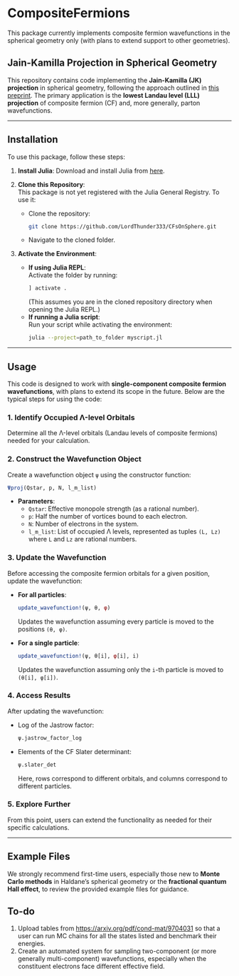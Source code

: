# CompositeFermions
This package currently implements composite fermion wavefunctions in the spherical geometry only (with plans to extend support to other geometries).
## Jain-Kamilla Projection in Spherical Geometry

This repository contains code implementing the **Jain-Kamilla (JK) projection** in spherical geometry, following the approach outlined in [this preprint](https://arxiv.org/abs/2412.09670). The primary application is the **lowest Landau level (LLL) projection** of composite fermion (CF) and, more generally, parton wavefunctions.

---

## Installation

To use this package, follow these steps:

1. **Install Julia**: Download and install Julia from [here](https://julialang.org/downloads/).

2. **Clone this Repository**:  
   This package is not yet registered with the Julia General Registry. To use it:
   - Clone the repository:
     ```bash
     git clone https://github.com/LordThunder333/CFsOnSphere.git
     ```
   - Navigate to the cloned folder.

3. **Activate the Environment**:
   - **If using Julia REPL**:  
     Activate the folder by running:
     ```julia
     ] activate .
     ```
     (This assumes you are in the cloned repository directory when opening the Julia REPL.)
   - **If running a Julia script**:  
     Run your script while activating the environment:
     ```bash
     julia --project=path_to_folder myscript.jl
     ```

---

## Usage

This code is designed to work with **single-component composite fermion wavefunctions**, with plans to extend its scope in the future. Below are the typical steps for using the code:

### 1. Identify Occupied Λ-level Orbitals
Determine all the Λ-level orbitals (Landau levels of composite fermions) needed for your calculation.

### 2. Construct the Wavefunction Object
Create a wavefunction object `ψ` using the constructor function:
```julia
Ψproj(Qstar, p, N, l_m_list)
```
- **Parameters**:
  - `Qstar`: Effective monopole strength (as a rational number).
  - `p`: Half the number of vortices bound to each electron.
  - `N`: Number of electrons in the system.
  - `l_m_list`: List of occupied Λ levels, represented as tuples `(L, Lz)` where `L` and `Lz` are rational numbers.

### 3. Update the Wavefunction
Before accessing the composite fermion orbitals for a given position, update the wavefunction:
- **For all particles**:
  ```julia
  update_wavefunction!(ψ, θ, φ)
  ```
  Updates the wavefunction assuming every particle is moved to the positions `(θ, φ)`.

- **For a single particle**:
  ```julia
  update_wavefunction!(ψ, θ[i], φ[i], i)
  ```
  Updates the wavefunction assuming only the `i`-th particle is moved to `(θ[i], φ[i])`.

### 4. Access Results
After updating the wavefunction:
- Log of the Jastrow factor:
  ```julia
  ψ.jastrow_factor_log
  ```
- Elements of the CF Slater determinant:
  ```julia
  ψ.slater_det
  ```
  Here, rows correspond to different orbitals, and columns correspond to different particles.

### 5. Explore Further
From this point, users can extend the functionality as needed for their specific calculations.

---

## Example Files
We strongly recommend first-time users, especially those new to **Monte Carlo methods** in Haldane’s spherical geometry or the **fractional quantum Hall effect**, to review the provided example files for guidance.


## To-do
1. Upload tables from https://arxiv.org/pdf/cond-mat/9704031 so that a user can run MC chains for all the states listed and benchmark their energies.
2. Create an automated system for sampling two-component (or more generally multi-component) wavefunctions, especially when the constituent electrons face different effective field.
